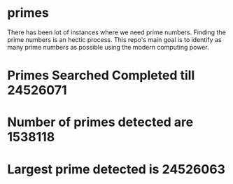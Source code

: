 # primes
There has been lot of instances where we need prime numbers. Finding the prime numbers is an hectic process. This repo's main goal is to identify as many prime numbers as possible using the modern computing power.

# Primes Searched Completed till 24526071
# Number of primes detected are 1538118
# Largest prime detected is 24526063
